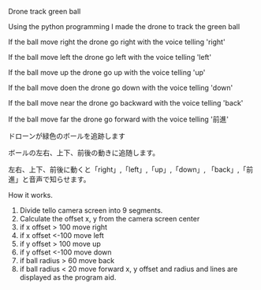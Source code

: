 Drone track green ball

Using the python programming I made the drone to track the green ball

If the ball move right the drone go right with the voice telling 'right'

If the ball move left the drone go left with the voice telling 'left'

If the ball move up the drone go up with the voice telling 'up'

If the ball move doen the drone go down with the voice telling 'down'

If the ball move near the drone go backward with the voice telling 'back'

If the ball move far the drone go forward with the voice telling '前進'

ドローンが緑色のボールを追跡します

ボールの左右、上下、前後の動きに追随します。

左右、上下、前後に動くと「right」,「left」,「up」,「down」, 「back」,「前進」と音声で知らせます。


How it works.
1. Divide tello camera screen into 9 segments.
2. Calculate the offset x, y from the camera screen center
3. if x offset > 100 move right
4. if x offset <-100 move left
5. if y offset > 100 move up
6. if y offset <-100 move down
7. if ball radius > 60 move back
8. if ball radius < 20 move forward
x, y offset and radius and lines are displayed as the program aid.
